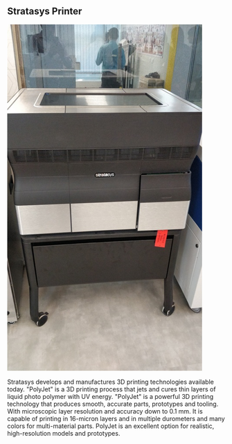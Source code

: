 ## Stratasys Printer

![Stratasys Printer](img/stratasys.jpeg "Stratasys Printer")

Stratasys develops and manufactures 3D printing technologies available today.
"PolyJet" is a 3D printing process that jets and cures thin layers of liquid photo polymer with UV energy. 
"PolyJet" is a powerful 3D printing technology that produces smooth, accurate parts, prototypes and tooling. With microscopic layer resolution and accuracy down to 0.1 mm.
It is capable of printing in 16-micron layers and in multiple durometers and many colors for multi-material parts. PolyJet is an excellent option for realistic, high-resolution models and prototypes.